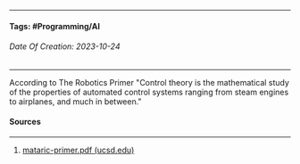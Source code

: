 __________________________________________________________________________
#### **Tags:** #Programming/AI 
###### *Date Of Creation: 2023-10-24*
__________________________________________________________________________

According to The Robotics Primer "Control theory is the mathematical study of the properties of automated control systems ranging from steam engines to airplanes, and much in between."
#### Sources
__________________________________________________________________________
1. [mataric-primer.pdf (ucsd.edu)](https://pages.ucsd.edu/~ehutchins/cogs8/mataric-primer.pdf)